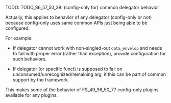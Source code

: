 
TODO: TODO_86_57_50_38: (config-only for) common delegator behavior

Actually, this applies to behavior of any delegator (config-only or not)
because config-only uses same common APIs just being able to be configured.

For example:

*   If delegator cannot work with non-singled-out `data_envelop` and needs to fail with proper error
    (rather than exception), provide configuration for such behaviors.

*   If delegator (or specific funct) is supposed to fail on unconsumed/unrecognized/remaining arg,
    it this can be part of common support by the framework.

This makes some of the behavior of FS_49_96_50_77 config-only plugins available for any plugins.

